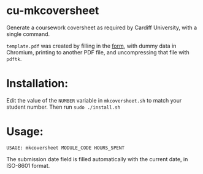 # cu-mkcoversheet
Generate a coursework coversheet as required by Cardiff University, with a single command.

`template.pdf` was created by filling in the [form](https://docs.cs.cf.ac.uk/downloads/coursework/Coversheet.pdf),
with dummy data in Chromium, printing to another PDF file, and uncompressing that file with `pdftk`.

# Installation:
Edit the value of the `NUMBER` variable in `mkcoversheet.sh` to match your student number. Then run `sudo ./install.sh`

# Usage:
```
USAGE: mkcoversheet MODULE_CODE HOURS_SPENT
```

The submission date field is filled automatically with the current date, in ISO-8601 format.

